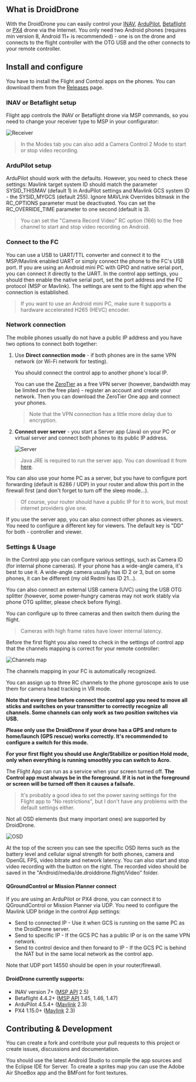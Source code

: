## What is DroidDrone

With the DroidDrone you can easily control your [INAV](https://github.com/iNavFlight/inav), [ArduPilot](https://github.com/ArduPilot/ardupilot), [Betaflight](https://github.com/betaflight/betaflight) or [PX4](https://github.com/PX4/PX4-Autopilot) drone via the Internet. You only need two Android phones (requires min version 8, Android 11+ is recommended) - one is on the drone and connects to the flight controller with the OTG USB and the other connects to your remote controller.

## Install and configure

You have to install the Flight and Control apps on the phones. You can download them from the [Releases](https://github.com/DroidDrone/DroidDrone/releases) page.

### INAV or Betaflight setup
Flight app controls the INAV or Betaflight drone via MSP commands, so you need to change your receiver type to MSP in your configurator:

![Receiver](https://github.com/IvanSchulz/DroidDrone/blob/master/Resources/Screenshots/Scr_receiver.JPG?raw=true)

> In the Modes tab you can also add a Camera Control 2 Mode to start or stop video recording.

### ArduPilot setup
ArduPilot should work with the defaults. However, you need to check these settings: Mavlink target system ID should match the parameter SYSID_THISMAV (default 1) in ArduPilot settings and Mavlink GCS system ID - the SYSID_MYGCS (default 255). Ignore MAVLink Overrides bitmask in the RC_OPTIONS parameter must be deactivated. You can set the RC_OVERRIDE_TIME parameter to one second (default is 3).

> You can set the "Camera Record Video" RC option (166) to the free channel to start and stop video recording on Android.

### Connect to the FC
You can use a USB to UART/TTL converter and connect it to the MSP/Mavlink enabled UART or simply connect the phone to the FC's USB port. If you are using an Android mini PC with GPIO and native serial port, you can connect it directly to the UART. In the control app settings, you should then enable the native serial port, set the port address and the FC protocol (MSP or Mavlink). The settings are sent to the flight app when the connection is established.

> If you want to use an Android mini PC, make sure it supports a hardware accelerated H265 (HEVC) encoder.

### Network connection
The mobile phones usually do not have a public IP address and you have two options to connect both together:
1. Use **Direct connection mode** - if both phones are in the same VPN network (or Wi-Fi network for testing).

   You should connect the control app to another phone's local IP.

   You can use the [ZeroTier](https://github.com/zerotier/ZeroTierOne) as a free VPN server (however, bandwidth may be limited on the free plan) - register an account and create your network. Then you can download the ZeroTier One app and connect your phones.
   > Note that the VPN connection has a little more delay due to encryption.
   
3. **Connect over server** - you start a Server app (Java) on your PC or virtual server and connect both phones to its public IP address.
   
   ![Server](https://github.com/IvanSchulz/DroidDrone/blob/master/Resources/Screenshots/Scr_server.JPG?raw=true)
   
> Java JRE is required to run the server app. You can download it from [here](https://www.java.com/en/download/).

You can also use your home PC as a server, but you have to configure port forwarding (default is 6286 / UDP) in your router and allow this port in the firewall first (and don't forget to turn off the sleep mode...).
> Of course, your router should have a public IP for it to work, but most internet providers give one.

If you use the server app, you can also connect other phones as viewers. You need to configure a different key for viewers. The default key is "DD" for both - controller and viewer.

### Settings & Usage

In the Control app you can configure various settings, such as Camera ID (for internal phone cameras). If your phone has a wide-angle camera, it's best to use it. A wide-angle camera usually has ID 2 or 3, but on some phones, it can be different (my old Redmi has ID 21...).

You can also connect an external USB camera (UVC) using the USB OTG splitter (however, some power-hungry cameras may not work stably via phone OTG splitter, please check before flying).

You can configure up to three cameras and then switch them during the flight.

> Cameras with high frame rates have lower internal latency.

Before the first flight you also need to check in the settings of control app that the channels mapping is correct for your remote controller:

![Channels map](https://github.com/IvanSchulz/DroidDrone/blob/master/Resources/Screenshots/Scr_channels_map.jpg?raw=true)

The channels mapping in your FC is automatically recognized.

You can assign up to three RC channels to the phone gyroscope axis to use them for camera head tracking in VR mode.

**Note that every time before connect the control app you need to move all sticks and switches on your transmitter to correctly recognize all channels. Some channels can only work as two position switches via USB.**

**Please only use the DroidDrone if your drone has a GPS and return to home/launch (GPS rescue) works correctly. It's recommended to configure a switch for this mode.**

**For your first flight you should use Angle/Stabilize or position Hold mode, only when everything is running smoothly you can switch to Acro.**

The Flight App can run as a service when your screen turned off.
**The Control app must always be in the foreground. If it is not in the foreground or screen will be turned off then it causes a failsafe.**

> It's probably a good idea to set the power saving settings for the Flight app to "No restrictions", but I don't have any problems with the default settings either.

Not all OSD elements (but many important ones) are supported by DroidDrone.

![OSD](https://github.com/IvanSchulz/DroidDrone/blob/master/Resources/Screenshots/Scr_osd.jpg?raw=true)

At the top of the screen you can see the specific OSD items such as the battery level and cellular signal strength for both phones, camera and OpenGL FPS, video bitrate and network latency. You can also start and stop video recording with the button on the right.
The recorded video should be saved in the "Android/media/de.droiddrone.flight/Video" folder.

#### QGroundControl or Mission Planner connect

If you are using an ArduPilot or PX4 drone, you can connect it to QGroundControl or Mission Planner via UDP. You need to configure the Mavlink UDP bridge in the control App settings:
- Send to connected IP - Use it when GCS is running on the same PC as the DroidDrone server.
- Send to specific IP - If the GCS PC has a public IP or is on the same VPN network.
- Send to control device and then forward to IP - If the GCS PC is behind the NAT but in the same local network as the control app.

Note that UDP port 14550 should be open in your router/firewall.

#### DroidDrone currently supports:

* INAV version 7+ ([MSP API](https://github.com/iNavFlight/inav/blob/master/src/main/msp/msp_protocol.h) 2.5)
* Betaflight 4.4.2+ ([MSP API](https://github.com/betaflight/betaflight/blob/master/src/main/msp/msp_protocol.h) 1.45, 1.46, 1.47)
* ArduPilot 4.5.4+ ([Mavlink](https://mavlink.io/en/messages/common.html) 2.3)
* PX4 1.15.0+ ([Mavlink](https://mavlink.io/en/messages/common.html) 2.3)

## Contributing & Development

You can create a fork and contribute your pull requests to this project or create issues, discussions and documentation.

You should use the latest Android Studio to compile the app sources and the Eclipse IDE for Server.
To create a sprites map you can use the Adobe Air ShoeBox app and the BMFont for font textures.
